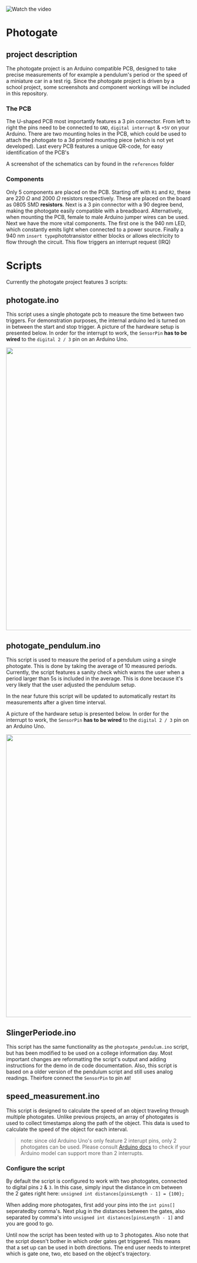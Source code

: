 ![Watch the video](https://github.com/user-attachments/assets/5a69227e-c142-498d-8717-64d389a69f4b)

# Photogate

## project description

The photogate project is an Arduino compatible PCB, designed to take precise measurements of for example a pendulum's period or the speed of a miniature car in a test rig. Since the photogate project is driven by a school project, some screenshots and component workings will be included in this repository.

### The PCB

The U-shaped PCB most importantly features a 3 pin connector. From left to right the pins need to be connected to `GND`, `digital interrupt` & `+5V` on your Arduino. There are two mounting holes in the PCB, which could be used to attach the photogate to a 3d printed mounting piece (which is not yet developed). Last every PCB features a unique QR-code, for easy identification of the PCB's

A screenshot of the schematics can by found in the `references` folder

### Components

Only 5 components are placed on the PCB. Starting off with `R1` and `R2`, these are 220 $\Omega$ and 2000 $\Omega$ resistors respectively. These are placed on the board as 0805 SMD **resistors**. Next is a 3 pin connector with a 90 degree bend, making the photogate easily compatible with a breadboard. Alternatively, when mounting the PCB, female to male Arduino jumper wires can be used. Next we have the more vital components. The first one is the 940 nm LED, which constantly emits light when connected to a power source. Finally a 940 nm `insert type`phototransistor either blocks or allows electricity to flow through the circuit. This flow triggers an interrupt request (IRQ)

# Scripts

Currently the photogate project features 3 scripts:

## photogate.ino

This script uses a single photogate pcb to measure the time between two triggers.
For demonstration purposes, the internal arduino led is turned on in between the start and stop trigger.
A picture of the hardware setup is presented below. In order for the interrupt to work, the `SensorPin` **has to be wired** to the `digital 2 / 3` pin on an Arduino Uno.

<img src="https://github.com/user-attachments/assets/0700b60f-fb24-4033-8771-118e4cd9fd5e" width="579" height="771">

## photogate_pendulum.ino

This script is used to measure the period of a pendulum using a single photogate. This is done by taking the average of 10 measured periods. Currently, the script features a sanity check which warns the user when a period larger than 5s is included in the average. This is done because it's very likely that the user adjusted the pendulum setup.

In the near future this script will be updated to automatically restart its measurements after a given time interval. 

A picture of the hardware setup is presented below. In order for the interrupt to work, the `SensorPin` **has to be wired** to the `digital 2 / 3` pin on an Arduino Uno.

<img src="https://github.com/user-attachments/assets/0700b60f-fb24-4033-8771-118e4cd9fd5e" width="579" height="771">

## SlingerPeriode.ino

This script has the same functionality as the `photogate_pendulum.ino` script, but has been modified to be used on a college information day. Most important changes are reformatting the script's output and adding instructions for the demo in de code documentation. Also, this script is based on a older version of the pendulum script and still uses analog readings. Theirfore connect the `SensorPin` to pin `A0`!

## speed_measurement.ino

This script is designed to calculate the speed of an object traveling through multiple photogates. Unlike previous projects, an array of photogates is used to collect timestamps along the path of the object. This data is used to calculate the speed of the object for each interval.

> note: since old Arduino Uno's only feature 2 interupt pins, only 2 photogates can be used. Please consult [Arduino docs](https://docs.arduino.cc/language-reference/en/functions/external-interrupts/attachInterrupt/) to check if your Arduino model can support more than 2 interrupts.

### Configure the script

By default the script is configured to work with two photogates, connected to digital pins `2` & `3`.  In this case, simply input the distance in cm between the 2 gates right here: `unsigned int distances[pinsLength - 1] = {100};`

When adding more photogates, first add your pins into the `int pins[]` seperatedby comma's. Next plug in the distances between the gates, also separated by comma's into `unsigned int distances[pinsLength - 1]` and you are good to go. 

Until now the script has been tested with up to 3 photogates. Also note that the script doesn't bother in which order gates get triggered. This means that a set up can be used in both directions. The end user needs to interpret which is gate one, two, etc based on the object's trajectory.

